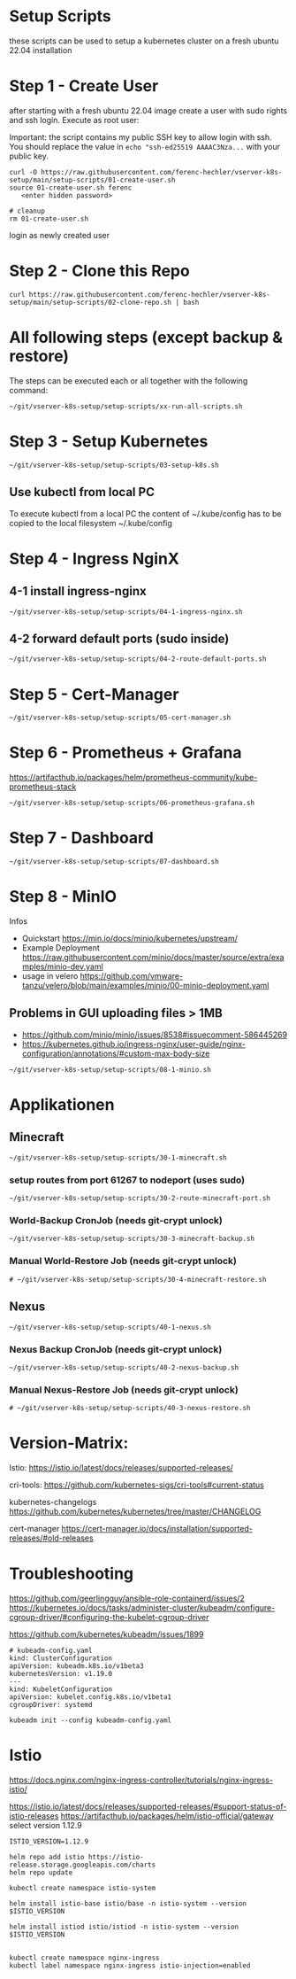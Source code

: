 # Setup Scripts

these scripts can be used to setup a kubernetes cluster on a fresh ubuntu 22.04 installation

# Step 1 - Create User

after starting with a fresh ubuntu 22.04 image create a user with sudo rights and ssh login.
Execute as root user:

Important: the script contains my public SSH key to allow login with ssh. You should 
replace the value in `echo "ssh-ed25519 AAAAC3Nza...` with your public key.

```
curl -O https://raw.githubusercontent.com/ferenc-hechler/vserver-k8s-setup/main/setup-scripts/01-create-user.sh
source 01-create-user.sh ferenc
   <enter hidden password>

# cleanup
rm 01-create-user.sh
```

login as newly created user 

# Step 2 - Clone this Repo

```
curl https://raw.githubusercontent.com/ferenc-hechler/vserver-k8s-setup/main/setup-scripts/02-clone-repo.sh | bash
```

# All following steps (except backup & restore) 

The steps can be executed each or all together with the following command:

```
~/git/vserver-k8s-setup/setup-scripts/xx-run-all-scripts.sh
```


# Step 3 - Setup Kubernetes

```
~/git/vserver-k8s-setup/setup-scripts/03-setup-k8s.sh
```

## Use kubectl from local PC

To execute kubectl from a local PC the content of ~/.kube/config has to be copied to 
the local filesystem ~/.kube/config


# Step 4 - Ingress NginX

## 4-1 install ingress-nginx

```
~/git/vserver-k8s-setup/setup-scripts/04-1-ingress-nginx.sh
```

## 4-2 forward default ports (sudo inside) 

```
~/git/vserver-k8s-setup/setup-scripts/04-2-route-default-ports.sh
```


# Step 5 - Cert-Manager


```
~/git/vserver-k8s-setup/setup-scripts/05-cert-manager.sh
```


# Step 6 - Prometheus + Grafana

https://artifacthub.io/packages/helm/prometheus-community/kube-prometheus-stack

```
~/git/vserver-k8s-setup/setup-scripts/06-prometheus-grafana.sh
```

# Step 7 - Dashboard

```
~/git/vserver-k8s-setup/setup-scripts/07-dashboard.sh
```

# Step 8 - MinIO

Infos

* Quickstart https://min.io/docs/minio/kubernetes/upstream/
* Example Deployment https://raw.githubusercontent.com/minio/docs/master/source/extra/examples/minio-dev.yaml
* usage in velero https://github.com/vmware-tanzu/velero/blob/main/examples/minio/00-minio-deployment.yaml

## Problems in GUI uploading files > 1MB

* https://github.com/minio/minio/issues/8538#issuecomment-586445269
* https://kubernetes.github.io/ingress-nginx/user-guide/nginx-configuration/annotations/#custom-max-body-size



```
~/git/vserver-k8s-setup/setup-scripts/08-1-minio.sh
```

# Applikationen

## Minecraft

```
~/git/vserver-k8s-setup/setup-scripts/30-1-minecraft.sh
```

### setup routes from port 61267 to nodeport (uses sudo)  

```
~/git/vserver-k8s-setup/setup-scripts/30-2-route-minecraft-port.sh
```

### World-Backup CronJob (needs git-crypt unlock)
  
```
~/git/vserver-k8s-setup/setup-scripts/30-3-minecraft-backup.sh
```

### Manual World-Restore Job (needs git-crypt unlock)
  
```
# ~/git/vserver-k8s-setup/setup-scripts/30-4-minecraft-restore.sh
```

## Nexus

```
~/git/vserver-k8s-setup/setup-scripts/40-1-nexus.sh
```

### Nexus Backup CronJob (needs git-crypt unlock)
  
```
~/git/vserver-k8s-setup/setup-scripts/40-2-nexus-backup.sh
```

### Manual Nexus-Restore Job (needs git-crypt unlock)
  
```
# ~/git/vserver-k8s-setup/setup-scripts/40-3-nexus-restore.sh
```


# Version-Matrix:

Istio:
https://istio.io/latest/docs/releases/supported-releases/

cri-tools:
https://github.com/kubernetes-sigs/cri-tools#current-status

kubernetes-changelogs
https://github.com/kubernetes/kubernetes/tree/master/CHANGELOG

cert-manager
https://cert-manager.io/docs/installation/supported-releases/#old-releases



# Troubleshooting

https://github.com/geerlingguy/ansible-role-containerd/issues/2
https://kubernetes.io/docs/tasks/administer-cluster/kubeadm/configure-cgroup-driver/#configuring-the-kubelet-cgroup-driver

https://github.com/kubernetes/kubeadm/issues/1899


```
# kubeadm-config.yaml
kind: ClusterConfiguration
apiVersion: kubeadm.k8s.io/v1beta3
kubernetesVersion: v1.19.0
---
kind: KubeletConfiguration
apiVersion: kubelet.config.k8s.io/v1beta1
cgroupDriver: systemd
```

```
kubeadm init --config kubeadm-config.yaml
```

# Istio

https://docs.nginx.com/nginx-ingress-controller/tutorials/nginx-ingress-istio/

https://istio.io/latest/docs/releases/supported-releases/#support-status-of-istio-releases
https://artifacthub.io/packages/helm/istio-official/gateway
select  version 1.12.9

```
ISTIO_VERSION=1.12.9

helm repo add istio https://istio-release.storage.googleapis.com/charts
helm repo update

kubectl create namespace istio-system

helm install istio-base istio/base -n istio-system --version $ISTIO_VERSION

helm install istiod istio/istiod -n istio-system --version $ISTIO_VERSION


kubectl create namespace nginx-ingress
kubectl label namespace nginx-ingress istio-injection=enabled

	

```
